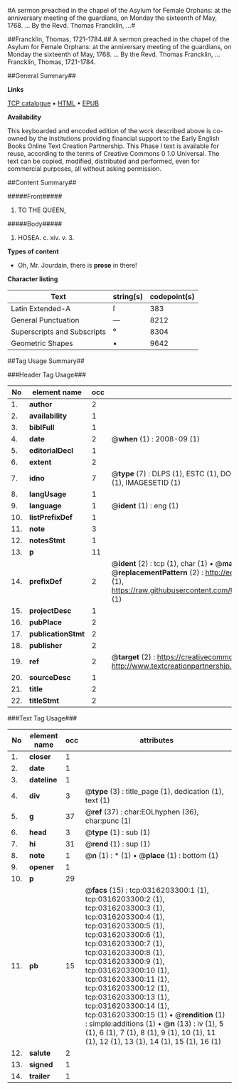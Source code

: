 #A sermon preached in the chapel of the Asylum for Female Orphans: at the anniversary meeting of the guardians, on Monday the sixteenth of May, 1768. ... By the Revd. Thomas Francklin, ...#

##Francklin, Thomas, 1721-1784.##
A sermon preached in the chapel of the Asylum for Female Orphans: at the anniversary meeting of the guardians, on Monday the sixteenth of May, 1768. ... By the Revd. Thomas Francklin, ...
Francklin, Thomas, 1721-1784.

##General Summary##

**Links**

[TCP catalogue](http://www.ota.ox.ac.uk/tcp/)  • 
[HTML](http://tei.it.ox.ac.uk/tcp/Texts-HTML/free/004/004843077.html)  • 
[EPUB](http://tei.it.ox.ac.uk/tcp/Texts-EPUB/free/004/004843077.epub)

**Availability**

This keyboarded and encoded edition of the
	       work described above is co-owned by the institutions
	       providing financial support to the Early English Books
	       Online Text Creation Partnership. This Phase I text is
	       available for reuse, according to the terms of Creative
	       Commons 0 1.0 Universal. The text can be copied,
	       modified, distributed and performed, even for
	       commercial purposes, all without asking permission.


##Content Summary##

#####Front#####

1. TO THE QUEEN,

#####Body#####

1. HOSEA. c. xiv. v. 3.

**Types of content**

  * Oh, Mr. Jourdain, there is **prose** in there!

**Character listing**


|Text|string(s)|codepoint(s)|
|---|---|---|
|Latin Extended-A|ſ|383|
|General Punctuation|—|8212|
|Superscripts             and Subscripts|⁰|8304|
|Geometric Shapes|▪|9642|

##Tag Usage Summary##

###Header Tag Usage###

|No|element name|occ|attributes|
|---|---|---|---|
|1.|__author__|2||
|2.|__availability__|1||
|3.|__biblFull__|1||
|4.|__date__|2| @__when__ (1) : 2008-09 (1)|
|5.|__editorialDecl__|1||
|6.|__extent__|2||
|7.|__idno__|7| @__type__ (7) : DLPS (1), ESTC (1), DOCNO (1), TCP (1), GALEDOCNO (1), CONTENTSET (1), IMAGESETID (1)|
|8.|__langUsage__|1||
|9.|__language__|1| @__ident__ (1) : eng (1)|
|10.|__listPrefixDef__|1||
|11.|__note__|3||
|12.|__notesStmt__|1||
|13.|__p__|11||
|14.|__prefixDef__|2| @__ident__ (2) : tcp (1), char (1)  •  @__matchPattern__ (2) : ([0-9\-]+):([0-9IVX]+) (1), (.+) (1)  •  @__replacementPattern__ (2) : http://eebo.chadwyck.com/downloadtiff?vid=$1&page=$2 (1), https://raw.githubusercontent.com/textcreationpartnership/Texts/master/tcpchars.xml#$1 (1)|
|15.|__projectDesc__|1||
|16.|__pubPlace__|2||
|17.|__publicationStmt__|2||
|18.|__publisher__|2||
|19.|__ref__|2| @__target__ (2) : https://creativecommons.org/publicdomain/zero/1.0/ (1), http://www.textcreationpartnership.org/docs/. (1)|
|20.|__sourceDesc__|1||
|21.|__title__|2||
|22.|__titleStmt__|2||


###Text Tag Usage###

|No|element name|occ|attributes|
|---|---|---|---|
|1.|__closer__|1||
|2.|__date__|1||
|3.|__dateline__|1||
|4.|__div__|3| @__type__ (3) : title_page (1), dedication (1), text (1)|
|5.|__g__|37| @__ref__ (37) : char:EOLhyphen (36), char:punc (1)|
|6.|__head__|3| @__type__ (1) : sub (1)|
|7.|__hi__|31| @__rend__ (1) : sup (1)|
|8.|__note__|1| @__n__ (1) : * (1)  •  @__place__ (1) : bottom (1)|
|9.|__opener__|1||
|10.|__p__|29||
|11.|__pb__|15| @__facs__ (15) : tcp:0316203300:1 (1), tcp:0316203300:2 (1), tcp:0316203300:3 (1), tcp:0316203300:4 (1), tcp:0316203300:5 (1), tcp:0316203300:6 (1), tcp:0316203300:7 (1), tcp:0316203300:8 (1), tcp:0316203300:9 (1), tcp:0316203300:10 (1), tcp:0316203300:11 (1), tcp:0316203300:12 (1), tcp:0316203300:13 (1), tcp:0316203300:14 (1), tcp:0316203300:15 (1)  •  @__rendition__ (1) : simple:additions (1)  •  @__n__ (13) : iv (1), 5 (1), 6 (1), 7 (1), 8 (1), 9 (1), 10 (1), 11 (1), 12 (1), 13 (1), 14 (1), 15 (1), 16 (1)|
|12.|__salute__|2||
|13.|__signed__|1||
|14.|__trailer__|1||
